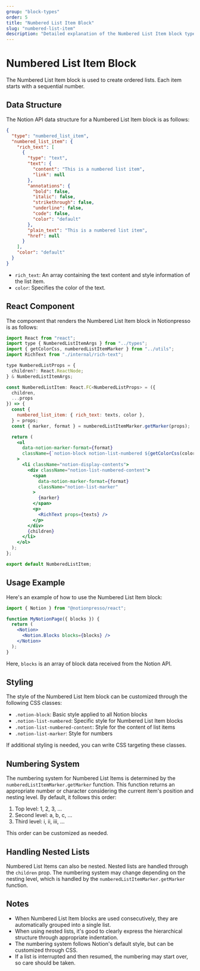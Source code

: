 ```yaml
---
group: "block-types"
order: 5
title: "Numbered List Item Block"
slug: "numbered-list-item"
description: "Detailed explanation of the Numbered List Item block type in Notionpresso."
---
```


# Numbered List Item Block

The Numbered List Item block is used to create ordered lists. Each item starts with a sequential number.

## Data Structure

The Notion API data structure for a Numbered List Item block is as follows:

```json
{
  "type": "numbered_list_item",
  "numbered_list_item": {
    "rich_text": [
      {
        "type": "text",
        "text": {
          "content": "This is a numbered list item",
          "link": null
        },
        "annotations": {
          "bold": false,
          "italic": false,
          "strikethrough": false,
          "underline": false,
          "code": false,
          "color": "default"
        },
        "plain_text": "This is a numbered list item",
        "href": null
      }
    ],
    "color": "default"
  }
}
```

- `rich_text`: An array containing the text content and style information of the list item.
- `color`: Specifies the color of the text.

## React Component

The component that renders the Numbered List Item block in Notionpresso is as follows:

```jsx
import React from "react";
import type { NumberedListItemArgs } from "../types";
import { getColorCss, numberedListItemMarker } from "../utils";
import RichText from "./internal/rich-text";

type NumberedListProps = {
  children?: React.ReactNode;
} & NumberedListItemArgs;

const NumberedListItem: React.FC<NumberedListProps> = ({
  children,
  ...props
}) => {
  const {
    numbered_list_item: { rich_text: texts, color },
  } = props;
  const { marker, format } = numberedListItemMarker.getMarker(props);

  return (
    <ol
      data-notion-marker-format={format}
      className={`notion-block notion-list-numbered ${getColorCss(color)}`}
    >
      <li className="notion-display-contents">
        <div className="notion-list-numbered-content">
          <span
            data-notion-marker-format={format}
            className="notion-list-marker"
          >
            {marker}
          </span>
          <p>
            <RichText props={texts} />
          </p>
        </div>
        {children}
      </li>
    </ol>
  );
};

export default NumberedListItem;
```

## Usage Example

Here's an example of how to use the Numbered List Item block:

```jsx
import { Notion } from "@notionpresso/react";

function MyNotionPage({ blocks }) {
  return (
    <Notion>
      <Notion.Blocks blocks={blocks} />
    </Notion>
  );
}
```

Here, `blocks` is an array of block data received from the Notion API.

## Styling

The style of the Numbered List Item block can be customized through the following CSS classes:

- `.notion-block`: Basic style applied to all Notion blocks
- `.notion-list-numbered`: Specific style for Numbered List Item blocks
- `.notion-list-numbered-content`: Style for the content of list items
- `.notion-list-marker`: Style for numbers

If additional styling is needed, you can write CSS targeting these classes.

## Numbering System

The numbering system for Numbered List Items is determined by the `numberedListItemMarker.getMarker` function. This function returns an appropriate number or character considering the current item's position and nesting level. By default, it follows this order:

1. Top level: 1, 2, 3, ...
2. Second level: a, b, c, ...
3. Third level: i, ii, iii, ...

This order can be customized as needed.

## Handling Nested Lists

Numbered List Items can also be nested. Nested lists are handled through the `children` prop. The numbering system may change depending on the nesting level, which is handled by the `numberedListItemMarker.getMarker` function.

## Notes

- When Numbered List Item blocks are used consecutively, they are automatically grouped into a single list.
- When using nested lists, it's good to clearly express the hierarchical structure through appropriate indentation.
- The numbering system follows Notion's default style, but can be customized through CSS.
- If a list is interrupted and then resumed, the numbering may start over, so care should be taken.

